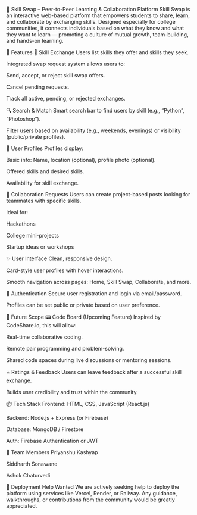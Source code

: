 🤝 Skill Swap – Peer-to-Peer Learning & Collaboration Platform
Skill Swap is an interactive web-based platform that empowers students to share, learn, and collaborate by exchanging skills. Designed especially for college communities, it connects individuals based on what they know and what they want to learn — promoting a culture of mutual growth, team-building, and hands-on learning.

🌟 Features
🔄 Skill Exchange
Users list skills they offer and skills they seek.

Integrated swap request system allows users to:

Send, accept, or reject skill swap offers.

Cancel pending requests.

Track all active, pending, or rejected exchanges.

🔍 Search & Match
Smart search bar to find users by skill (e.g., “Python”, “Photoshop”).

Filter users based on availability (e.g., weekends, evenings) or visibility (public/private profiles).

👤 User Profiles
Profiles display:

Basic info: Name, location (optional), profile photo (optional).

Offered skills and desired skills.

Availability for skill exchange.

💬 Collaboration Requests
Users can create project-based posts looking for teammates with specific skills.

Ideal for:

Hackathons

College mini-projects

Startup ideas or workshops

✨ User Interface
Clean, responsive design.

Card-style user profiles with hover interactions.

Smooth navigation across pages: Home, Skill Swap, Collaborate, and more.

🔐 Authentication
Secure user registration and login via email/password.

Profiles can be set public or private based on user preference.

🧠 Future Scope
📟 Code Board (Upcoming Feature)
Inspired by CodeShare.io, this will allow:

Real-time collaborative coding.

Remote pair programming and problem-solving.

Shared code spaces during live discussions or mentoring sessions.

⭐ Ratings & Feedback
Users can leave feedback after a successful skill exchange.

Builds user credibility and trust within the community.

📦 Tech Stack
Frontend: HTML, CSS, JavaScript (React.js)

Backend: Node.js + Express (or Firebase)

Database: MongoDB / Firestore

Auth: Firebase Authentication or JWT

👥 Team Members
Priyanshu Kashyap

Siddharth Sonawane

Ashok Chaturvedi

🚀 Deployment Help Wanted
We are actively seeking help to deploy the platform using services like Vercel, Render, or Railway.
Any guidance, walkthroughs, or contributions from the community would be greatly appreciated.

